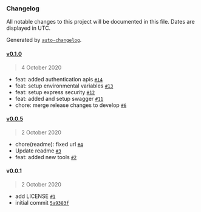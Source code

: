 ### Changelog

All notable changes to this project will be documented in this file. Dates are displayed in UTC.

Generated by [`auto-changelog`](https://github.com/CookPete/auto-changelog).

#### [v0.1.0](https://github.com/jannomeister/nesty/compare/v0.0.5...v0.1.0)

> 4 October 2020

- feat: added authentication apis [`#14`](https://github.com/jannomeister/nesty/pull/14)
- feat: setup environmental variables [`#13`](https://github.com/jannomeister/nesty/pull/13)
- feat: setup express security [`#12`](https://github.com/jannomeister/nesty/pull/12)
- feat: added and setup swagger [`#11`](https://github.com/jannomeister/nesty/pull/11)
- chore: merge release changes to develop [`#6`](https://github.com/jannomeister/nesty/pull/6)

#### [v0.0.5](https://github.com/jannomeister/nesty/compare/v0.0.1...v0.0.5)

> 2 October 2020

- chore(readme): fixed url [`#4`](https://github.com/jannomeister/nesty/pull/4)
- Update readme [`#3`](https://github.com/jannomeister/nesty/pull/3)
- feat: added new tools [`#2`](https://github.com/jannomeister/nesty/pull/2)

#### v0.0.1

> 2 October 2020

- add LICENSE [`#1`](https://github.com/jannomeister/nesty/pull/1)
- initial commit [`5a9383f`](https://github.com/jannomeister/nesty/commit/5a9383f2f23bf0379a46c6f370fbc6e6897b6f83)
